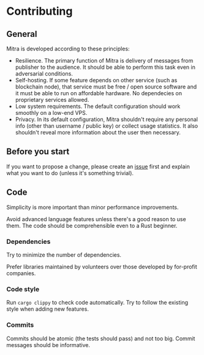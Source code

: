 # Contributing

## General

Mitra is developed according to these principles:

- Resilience. The primary function of Mitra is delivery of messages from publisher to the audience. It should be able to perform this task even in adversarial conditions.
- Self-hosting. If some feature depends on other service (such as blockchain node), that service must be free / open source software and it must be able to run on affordable hardware. No dependecies on proprietary services allowed.
- Low system requirements. The default configuration should work smoothly on a low-end VPS.
- Privacy. In its default configuration, Mitra shouldn't require any personal info (other than username / public key) or collect usage statistics. It also shouldn't reveal more information about the user then necessary.

## Before you start

If you want to propose a change, please create an [issue](https://codeberg.org/silverpill/mitra/issues) first and explain what you want to do (unless it's something trivial).

## Code

Simplicity is more important than minor performance improvements.

Avoid advanced language features unless there's a good reason to use them. The code should be comprehensible even to a Rust beginner.

### Dependencies

Try to minimize the number of dependencies.

Prefer libraries maintained by volunteers over those developed by for-profit companies.

### Code style

Run `cargo clippy` to check code automatically. Try to follow the existing style when adding new features.

### Commits

Commits should be atomic (the tests should pass) and not too big. Commit messages should be informative.
